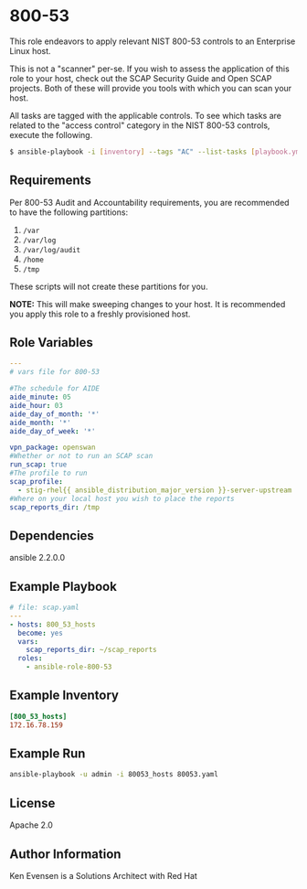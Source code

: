800-53
=========

This role endeavors to apply relevant NIST 800-53 controls to an Enterprise Linux host.

This is not a "scanner" per-se.  If you wish to assess the application of this role to your host, check out the SCAP Security Guide and Open SCAP projects.  Both of these will provide you tools with which you can scan your host.

All tasks are tagged with the applicable controls.  To see which tasks are related to the "access control" category in the NIST 800-53 controls, execute the following.

```bash
$ ansible-playbook -i [inventory] --tags "AC" --list-tasks [playbook.yml]
```

Requirements
------------

Per 800-53 Audit and Accountability requirements, you are recommended to have the following partitions:

1. `/var`
2. `/var/log`
3. `/var/log/audit`
4. `/home`
5. `/tmp`

These scripts will not create these partitions for you.

**NOTE:** This will make sweeping changes to your host.  It is recommended you apply this role to a freshly provisioned host.

Role Variables
--------------
```yaml
---
# vars file for 800-53

#The schedule for AIDE
aide_minute: 05
aide_hour: 03
aide_day_of_month: '*'
aide_month: '*'
aide_day_of_week: '*'

vpn_package: openswan
#Whether or not to run an SCAP scan
run_scap: true
#The profile to run
scap_profile:
  - stig-rhel{{ ansible_distribution_major_version }}-server-upstream
#Where on your local host you wish to place the reports
scap_reports_dir: /tmp
```
Dependencies
------------

ansible 2.2.0.0

Example Playbook
----------------

```yaml
# file: scap.yaml
---
- hosts: 800_53_hosts
  become: yes
  vars:
    scap_reports_dir: ~/scap_reports
  roles:
    - ansible-role-800-53
```
Example Inventory
-----------------
```ini
[800_53_hosts]
172.16.78.159
```
Example Run
-----------
```bash
ansible-playbook -u admin -i 80053_hosts 80053.yaml
```

License
-------

Apache 2.0

Author Information
------------------

Ken Evensen is a Solutions Architect with Red Hat
